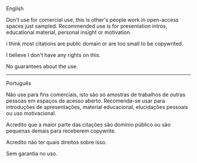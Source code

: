 English

Don't use for comercial use, this is other's people work in open-access spaces just sampled.
Recommended use is for presentation intros, educational material, personal insight or motivation.

i think most citations are public domain or are too small to be copywrited.

I believe I don't have any rights on this.

No guarantees about the use.

-------------

Português

Não use para fins comerciais, isto são só amostras de trabalhos de outras pessoas em espaços de acesso aberto.
Recomenda-se usar para introduções de apresentações, material educacional, elucidações pessoais ou uso motivacional.

Acredito que a maior parte das citações são domínio público ou são pequenas demais para receberem copywrite.

Acredito não ter quais direitos sobre isso.

Sem garantia no uso.
